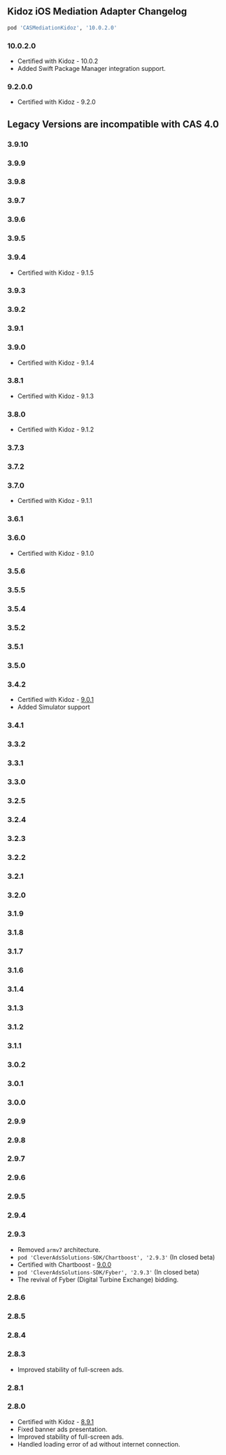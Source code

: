 ## Kidoz iOS Mediation Adapter Changelog
```ruby
pod 'CASMediationKidoz', '10.0.2.0'
```

### 10.0.2.0
- Certified with Kidoz - 10.0.2
- Added Swift Package Manager integration support.

### 9.2.0.0
- Certified with Kidoz - 9.2.0

## Legacy Versions are incompatible with CAS 4.0

### 3.9.10

### 3.9.9

### 3.9.8

### 3.9.7

### 3.9.6

### 3.9.5

### 3.9.4
- Certified with Kidoz - 9.1.5

### 3.9.3

### 3.9.2

### 3.9.1

### 3.9.0
- Certified with Kidoz - 9.1.4

### 3.8.1
- Certified with Kidoz - 9.1.3

### 3.8.0
- Certified with Kidoz - 9.1.2

### 3.7.3

### 3.7.2

### 3.7.0
- Certified with Kidoz - 9.1.1

### 3.6.1

### 3.6.0
- Certified with Kidoz - 9.1.0

### 3.5.6

### 3.5.5

### 3.5.4

### 3.5.2

### 3.5.1

### 3.5.0

### 3.4.2
- Certified with Kidoz - [9.0.1](https://github.com/Kidoz-SDK/kidoz-mobile-sdk/tree/main/Kidoz%20Direct/iOS)
- Added Simulator support

### 3.4.1

### 3.3.2

### 3.3.1

### 3.3.0

### 3.2.5

### 3.2.4

### 3.2.3

### 3.2.2

### 3.2.1

### 3.2.0

### 3.1.9

### 3.1.8

### 3.1.7

### 3.1.6

### 3.1.4

### 3.1.3

### 3.1.2

### 3.1.1

### 3.0.2

### 3.0.1

### 3.0.0

### 2.9.9

### 2.9.8

### 2.9.7

### 2.9.6

### 2.9.5

### 2.9.4

### 2.9.3
- Removed `armv7` architecture.
- `pod 'CleverAdsSolutions-SDK/Chartboost', '2.9.3'` (In closed beta)
- Certified with Chartboost - [9.0.0](https://answers.chartboost.com/en-us/child_article/ios-ios-swift)
- `pod 'CleverAdsSolutions-SDK/Fyber', '2.9.3'` (In closed beta)
- The revival of Fyber (Digital Turbine Exchange) bidding.

### 2.8.6

### 2.8.5

### 2.8.4

### 2.8.3
- Improved stability of full-screen ads.

### 2.8.1

### 2.8.0
- Certified with Kidoz - [8.9.1](https://github.com/Kidoz-SDK/KIDOZ_iOS_SDK_New_Example/blob/master/CHANGELOG.md)
- Fixed banner ads presentation.
- Improved stability of full-screen ads.
- Handled loading error of ad without internet connection.